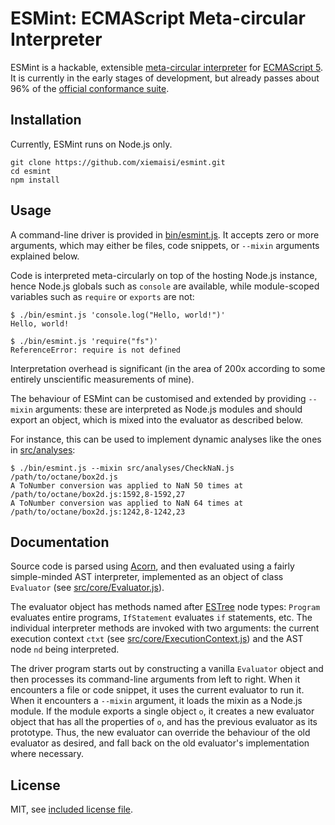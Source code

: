 # ESMint: **E**CMA**S**cript **M**eta-circular **Int**erpreter

ESMint is a hackable, extensible [meta-circular interpreter](https://en.wikipedia.org/wiki/Meta-circular_evaluator)
for [ECMAScript 5](https://en.wikipedia.org/wiki/ECMAScript#5th_Edition). It is currently in the early stages of development,
but already passes about 96% of the [official conformance suite](https://github.com/tc39/test262).

## Installation

Currently, ESMint runs on Node.js only.

    git clone https://github.com/xiemaisi/esmint.git
    cd esmint
    npm install

## Usage

A command-line driver is provided in [bin/esmint.js](bin/esmint.js). It accepts
zero or more arguments, which may either be files, code snippets, or `--mixin`
arguments explained below.

Code is interpreted meta-circularly on top of the hosting Node.js instance, hence
Node.js globals such as `console` are available, while module-scoped variables
such as `require` or `exports` are not:

```
$ ./bin/esmint.js 'console.log("Hello, world!")'
Hello, world!
```

```
$ ./bin/esmint.js 'require("fs")'
ReferenceError: require is not defined
```

Interpretation overhead is significant (in the area of 200x according to some
entirely unscientific measurements of mine).

The behaviour of ESMint can be customised and extended by providing  `--mixin`
arguments: these are interpreted as Node.js modules and should export an object,
which is mixed into the evaluator as described below.

For instance, this can be used to implement dynamic analyses like the ones in
[src/analyses](src/analyses):

```
$ ./bin/esmint.js --mixin src/analyses/CheckNaN.js /path/to/octane/box2d.js
A ToNumber conversion was applied to NaN 50 times at /path/to/octane/box2d.js:1592,8-1592,27
A ToNumber conversion was applied to NaN 64 times at /path/to/octane/box2d.js:1242,8-1242,23
```

## Documentation

Source code is parsed using [Acorn](https://github.com/ternjs/acorn), and then
evaluated using a fairly simple-minded AST interpreter, implemented as an object
of class `Evaluator` (see [src/core/Evaluator.js](src/core/Evaluator.js)).

The evaluator object has methods named after [ESTree](https://github.com/estree/)
node types: `Program` evaluates entire programs, `IfStatement` evaluates `if`
statements, etc. The individual interpreter methods are invoked with two arguments:
the current execution context `ctxt` (see [src/core/ExecutionContext.js](src/core/ExecutionContext.js)) and the AST node
`nd` being interpreted.

The driver program starts out by constructing a vanilla `Evaluator` object and
then processes its command-line arguments from left to right. When it encounters
a file or code snippet, it uses the current evaluator to run it. When it encounters
a `--mixin` argument, it loads the mixin as a Node.js module. If the module
exports a single object `o`, it creates a new evaluator object that has all the
properties of `o`, and has the previous evaluator as its prototype. Thus, the
new evaluator can override the behaviour of the old evaluator as desired, and
fall back on the old evaluator's implementation where necessary.

## License

MIT, see [included license file](LICENSE).
